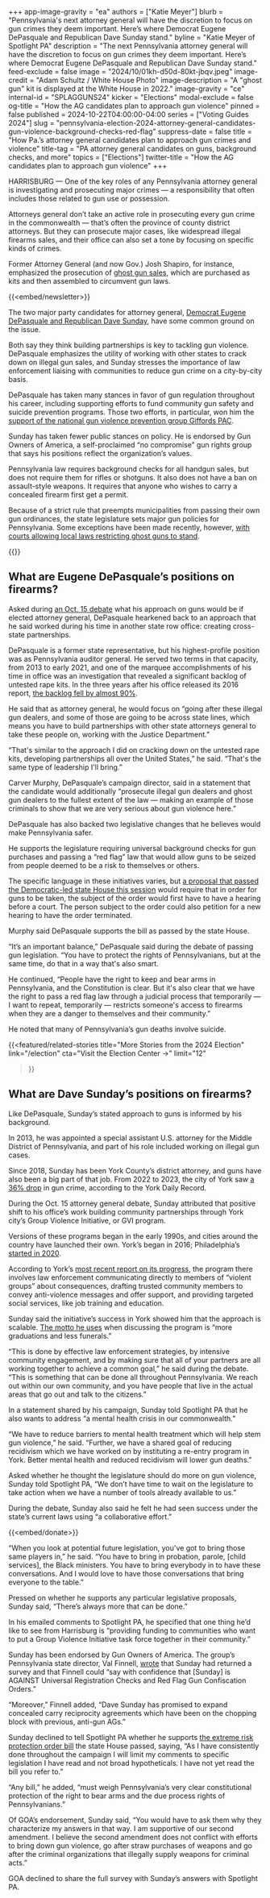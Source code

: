 +++
app-image-gravity = "ea"
authors = ["Katie Meyer"]
blurb = "Pennsylvania's next attorney general will have the discretion to focus on gun crimes they deem important. Here’s where Democrat Eugene DePasquale and Republican Dave Sunday stand."
byline = "Katie Meyer of Spotlight PA"
description = "The next Pennsylvania attorney general will have the discretion to focus on gun crimes they deem important. Here’s where Democrat Eugene DePasquale and Republican Dave Sunday stand."
feed-exclude = false
image = "2024/10/01kh-d50d-80kt-jbqv.jpeg"
image-credit = "Adam Schultz / White House Photo"
image-description = "A \"ghost gun\" kit is displayed at the White House in 2022."
image-gravity = "ce"
internal-id = "SPLAGGUNS24"
kicker = "Elections"
modal-exclude = false
og-title = "How the AG candidates plan to approach gun violence"
pinned = false
published = 2024-10-22T04:00:00-04:00
series = ["Voting Guides 2024"]
slug = "pennsylvania-election-2024-attorney-general-candidates-gun-violence-background-checks-red-flag"
suppress-date = false
title = "How Pa.’s attorney general candidates plan to approach gun crimes and violence"
title-tag = "PA attorney general candidates on guns, background checks, and more"
topics = ["Elections"]
twitter-title = "How the AG candidates plan to approach gun violence"
+++

HARRISBURG — One of the key roles of any Pennsylvania attorney general is investigating and prosecuting major crimes — a responsibility that often includes those related to gun use or possession.

Attorneys general don’t take an active role in prosecuting every gun crime in the commonwealth — that’s often the province of county district attorneys. But they can prosecute major cases, like widespread illegal firearms sales, and their office can also set a tone by focusing on specific kinds of crimes.

Former Attorney General (and now Gov.) Josh Shapiro, for instance, emphasized the prosecution of <a href="https://www.attorneygeneral.gov/taking-action/ag-shapiro-leads-coalition-of-ags-to-close-the-ghost-gun-loophole/">ghost gun sales</a>, which are purchased as kits and then assembled to circumvent gun laws.

{{<embed/newsletter>}}

The two major party candidates for attorney general, <a href="https://www.spotlightpa.org/news/2024/09/pennsylvania-election-2024-attorney-general-candidates-eugene-depasquale-dave-sunday/">Democrat Eugene DePasquale and Republican Dave Sunday</a>, have some common ground on the issue.

Both say they think building partnerships is key to tackling gun violence. DePasquale emphasizes the utility of working with other states to crack down on illegal gun sales, and Sunday stresses the importance of law enforcement liaising with communities to reduce gun crime on a city-by-city basis.

DePasquale has taken many stances in favor of gun regulation throughout his career, including supporting efforts to fund community gun safety and suicide prevention programs. Those two efforts, in particular, won him the <a href="https://giffords.org/press-release/2024/06/giffords-pac-endorses-eugene-depasquale/">support of the national gun violence prevention group Giffords PAC</a>.

Sunday has taken fewer public stances on policy. He is endorsed by Gun Owners of America, a self-proclaimed “no compromise” gun rights group that says his positions reflect the organization’s values. <strong></strong>

Pennsylvania law requires background checks for all handgun sales, but does not require them for rifles or shotguns. It also does not have a ban on assault-style weapons. It requires that anyone who wishes to carry a concealed firearm first get a permit.

Because of a strict rule that preempts municipalities from passing their own gun ordinances, the state legislature sets major gun policies for Pennsylvania. Some exceptions have been made recently, however, <a href="https://penncapital-star.com/criminal-justice/reading-could-become-third-pennsylvania-city-to-ban-ghost-guns-after-court-ruling/">with courts allowing local laws restricting ghost guns to stand</a>.

{{<dewey-assistant>}}

## What are Eugene DePasquale’s positions on firearms?

Asked during <a href="https://www.abc27.com/video/pennsylvania-attorney-general-debate/10133805/">an Oct. 15 debate</a> what his approach on guns would be if elected attorney general, DePasquale hearkened back to an approach that he said worked during his time in another state row office: creating cross-state partnerships.

DePasquale is a former state representative, but his highest-profile position was as Pennsylvania auditor general. He served two terms in that capacity, from 2013 to early 2021, and one of the marquee accomplishments of his time in office was an investigation that revealed a significant backlog of untested rape kits. In the three years after his office released its 2016 report, <a href="https://triblive.com/news/pennsylvania/auditor-general-number-of-untested-rape-kits-in-pennsylvania-decreased-by-nearly-90-percent/">the backlog fell by almost 90%</a>.

He said that as attorney general, he would focus on “going after these illegal gun dealers, and some of those are going to be across state lines, which means you have to build partnerships with other state attorneys general to take these people on, working with the Justice Department.”

“That&#39;s similar to the approach I did on cracking down on the untested rape kits, developing partnerships all over the United States,” he said. “That&#39;s the same type of leadership I&#39;ll bring.”

Carver Murphy, DePasquale’s campaign director, said in a statement that the candidate would additionally “prosecute illegal gun dealers and ghost gun dealers to the fullest extent of the law — making an example of those criminals to show that we are very serious about gun violence here.”

DePasquale has also backed two legislative changes that he believes would make Pennsylvania safer.

He supports the legislature requiring universal background checks for gun purchases and passing a “red flag” law that would allow guns to be seized from people deemed to be a risk to themselves or others.

The specific language in these initiatives varies, but <a href="https://www.legis.state.pa.us/cfdocs/billinfo/billinfo.cfm?syear=2023&amp;sind=0&amp;body=H&amp;type=B&amp;bn=1018">a proposal that passed the Democratic-led state House this session</a> would require that in order for guns to be taken, the subject of the order would first have to have a hearing before a court. The person subject to the order could also petition for a new hearing to have the order terminated.

Murphy said DePasquale supports the bill as passed by the state House.

“It’s an important balance,” DePasquale said during the debate of passing gun legislation. “You have to protect the rights of Pennsylvanians, but at the same time, do that in a way that&#39;s also smart.

He continued, “People have the right to keep and bear arms in Pennsylvania, and the Constitution is clear. But it&#39;s also clear that we have the right to pass a red flag law through a judicial process that temporarily — I want to repeat, temporarily — restricts someone&#39;s access to firearms when they are a danger to themselves and their community.”

He noted that many of Pennsylvania’s gun deaths involve suicide.

{{<featured/related-stories 
  title="More Stories from the 2024 Election" 
  link="/election"
  cta="Visit the Election Center →"
  limit="12"
>}}

## What are Dave Sunday’s positions on firearms?

Like DePasquale, Sunday’s stated approach to guns is informed by his background.

In 2013, he was appointed a special assistant U.S. attorney for the Middle District of Pennsylvania, and part of his role included working on illegal gun cases.

Since 2018, Sunday has been York County’s district attorney, and guns have also been a big part of that job. From 2022 to 2023, the city of York saw <a href="https://www.ydr.com/story/news/2024/03/12/york-pas-battle-against-gun-violence-is-working-officials-say-gvi/72932179007/">a 36% drop</a> in gun crime, according to the York Daily Record.

During the Oct. 15 attorney general debate, Sunday attributed that positive shift to his office’s work building community partnerships through York city’s Group Violence Initiative, or GVI program.

Versions of these programs began in the early 1990s, and cities around the country have launched their own. York’s began in 2016; Philadelphia’s <a href="https://www.nlc.org/resource/reimagining-public-safety-impact-updates/philadelphia-pa-group-violence-intervention/">started in 2020</a>.

According to York’s <a href="https://york.crimewatchpa.com/sites/default/files/8395/post/2024/03/2023_annual_report.pdf">most recent report on its progress</a>, the program there involves law enforcement communicating directly to members of “violent groups” about consequences, drafting trusted community members to convey anti-violence messages and offer support, and providing targeted social services, like job training and education.

Sunday said the initiative’s success in York showed him that the approach is scalable. <a href="https://www.yorkcity.org/wp-content/uploads/2023/06/GVI-Educational-Support-Candidate-Application.pdf">The motto he uses</a> when discussing the program is “more graduations and less funerals.”

“This is done by effective law enforcement strategies, by intensive community engagement, and by making sure that all of your partners are all working together to achieve a common goal,” he said during the debate. “This is something that can be done all throughout Pennsylvania. We reach out within our own community, and you have people that live in the actual areas that go out and talk to the citizens.”

In a statement shared by his campaign, Sunday told Spotlight PA that he also wants to address “a mental health crisis in our commonwealth.”

“We have to reduce barriers to mental health treatment which will help stem gun violence,” he said. “Further, we have a shared goal of reducing recidivism which we have worked on by instituting a re-entry program in York. Better mental health and reduced recidivism will lower gun deaths.”

Asked whether he thought the legislature should do more on gun violence, Sunday told Spotlight PA, “We don’t have time to wait on the legislature to take action when we have a number of tools already available to us.”

During the debate, Sunday also said he felt he had seen success under the state’s current laws using “a collaborative effort.”

{{<embed/donate>}}

“When you look at potential future legislation, you&#39;ve got to bring those same players in,” he said. “You have to bring in probation, parole, \[child services\], the Black ministers. You have to bring everybody in to have these conversations. And I would love to have those conversations that bring everyone to the table.”

Pressed on whether he supports any particular legislative proposals, Sunday said, “There’s always more that can be done.”

In his emailed comments to Spotlight PA, he specified that one thing he’d like to see from Harrisburg is “providing funding to communities who want to put a Group Violence Initiative task force together in their community.”

Sunday has been endorsed by Gun Owners of America. The group’s Pennsylvania state director, Val Finnell, <a href="https://pennsylvania.gunowners.org/goa-endorses-dave-sunday-for-attorney-general/">wrote</a> that Sunday had returned a survey and that Finnell could “say with confidence that \[Sunday\] is AGAINST Universal Registration Checks and Red Flag Gun Confiscation Orders.”

“Moreover,” Finnell added, “Dave Sunday has promised to expand concealed carry reciprocity agreements which have been on the chopping block with previous, anti-gun AGs.”

Sunday declined to tell Spotlight PA whether he supports <a href="https://www.legis.state.pa.us/cfdocs/billinfo/billinfo.cfm?syear=2023&amp;sind=0&amp;body=H&amp;type=B&amp;bn=1018">the extreme risk protection order bill</a> the state House passed, saying, “As I have consistently done throughout the campaign I will limit my comments to specific legislation I have read and not broad hypotheticals. I have not yet read the bill you refer to.”

“Any bill,” he added, “must weigh Pennsylvania’s very clear constitutional protection of the right to bear arms and the due process rights of Pennsylvanians.”

Of GOA’s endorsement, Sunday said, “You would have to ask them why they characterize my answers in that way. I am supportive of our second amendment. I believe the second amendment does not conflict with efforts to bring down gun violence, go after straw purchases of weapons and go after the criminal organizations that illegally supply weapons for criminal acts.”

GOA declined to share the full survey with Sunday’s answers with Spotlight PA.

